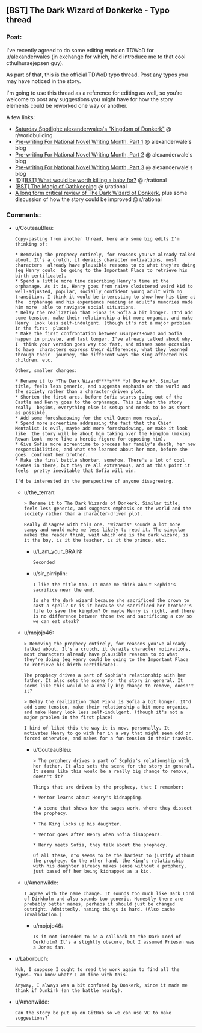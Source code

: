 ## [BST] The Dark Wizard of Donkerke - Typo thread

### Post:

I've recently agreed to do some editing work on TDWoD for u/alexanderwales (in exchange for which, he'd introduce me to that cool cthulhuraejepsen guy).

As part of that, this is the official TDWoD typo thread. Post any typos you may have noticed in the story.

I'm going to use this thread as a reference for editing as well, so you're welcome to post any suggestions you might have for how the story elements could be reworked one way or another.

A few links:

* [Saturday Spotlight: alexanderwales's "Kingdom of Donkerk"](http://www.reddit.com/r/worldbuilding/comments/1wqv2z/saturday_spotlight_alexanderwaless_kingdom_of/) @ r/worldbuilding
* [Pre-writing For National Novel Writing Month, Part 1](http://thingswhichborepeople.blogspot.com/2014/09/pre-writing-for-national-novel-writing.html) @ alexanderwale's blog
* [Pre-writing For National Novel Writing Month, Part 2](http://thingswhichborepeople.blogspot.com/2014/09/pre-writing-for-national-novel-writing_25.html) @ alexanderwale's blog
* [Pre-writing For National Novel Writing Month, Part 3](http://thingswhichborepeople.blogspot.com/2014/09/pre-writing-for-national-novel-writing_28.html) @ alexanderwale's blog
* [\[D\]\[BST\] What would be worth killing a baby for?](http://www.reddit.com/r/rational/comments/2ivpjj/dbst_what_would_be_worth_killing_a_baby_for/) @ r/rational
* [\[BST\] The Magic of Oathkeeping](http://www.reddit.com/r/rational/comments/2j5q53/bst_the_magic_of_oathkeeping/) @ r/rational
* [A long form critical review of The Dark Wizard of Donkerk](https://www.reddit.com/r/rational/comments/7766vw/a_long_form_critical_review_of_the_dark_wizard_of/), plus some discussion of how the story could be improved @ r/rational

### Comments:

- u/CouteauBleu:
  ```
  Copy-pasting from another thread, here are some big edits I'm thinking of:

  * Removing the prophecy entirely, for reasons you've already talked about. It's a crutch, it derails character motivations, most characters  already have plausible reasons to do what they're doing (eg Henry could  be going to the Important Place to retrieve his birth certificate).
  * Spend a little more time describing Henry's time at the  orphanage. As it is, Henry goes from naive cloistered weird kid to  well-adjusted, popular, socially confident young adult with no  transition. I think it would be interesting to show how his time at the  orphanage and his experience reading an adult's memories made him more  able to navigate social situations.
  * Delay the realization that Fiona is Sofia a bit longer. It'd add  some tension, make their relationship a bit more organic, and make Henry  look less self-indulgent. (though it's not a major problem in the first  place)
  * Make the first confrontation between usurper!Rowan and Sofia  happen in private, and last longer. I've already talked about why, I  think your version goes way too fast, and misses some occasion to have  characters express their differences, what they learned through their  journey, the different ways the King affected his children, etc.

  Other, smaller changes:

  * Rename it to *The Dark Wizard****s*** *of Donkerk*. Similar title, feels less generic, and suggests emphasis on the world and the society rather than a character-driven plot.
  * Shorten the first arcs, before Sofia starts going out of the  Castle and Henry goes to the orphanage. This is when the story really  begins, everything else is setup and needs to be as short as possible.
  * Add some foreshadowing for the evil Queen mom reveal.
  * Spend more screentime addressing the fact that the Chief  Mentalist is evil, maybe add more foreshadowing, or make it look like  the story will be about him taking over the kingdom (making Rowan look  more like a heroic figure for opposing him).
  * Give Sofia more screentime to process her family's death, her new  responsibilities, and what she learned about her mom, before she goes  confront her brother.
  * Make the final battle shorter, somehow. There's a lot of cool  scenes in there, but they're all extraneous, and at this point it feels  pretty inevitable that Sofia will win.

  I'd be interested in the perspective of anyone disagreeing.
  ```

  - u/the_terran:
    ```
    > Rename it to The Dark Wizards of Donkerk. Similar title, feels less generic, and suggests emphasis on the world and the society rather than a character-driven plot.

    Really disagree with this one. *Wizards* sounds a lot more campy and would make me less likely to read it. The singular makes the reader think, wait which one is the dark wizard, is it the boy, is it the teacher, is it the prince, etc.
    ```

    - u/I_am_your_BRAIN:
      ```
      Seconded
      ```

    - u/sir_pirriplin:
      ```
      I like the title too. It made me think about Sophia's sacrifice near the end.

      Is she the dark wizard because she sacrificed the crown to cast a spell? Or is it because she sacrificed her brother's life to save the kingdom? Or maybe Henry is right, and there is no difference between those two and sacrificing a cow so we can eat steak?
      ```

  - u/mojojo46:
    ```
    > Removing the prophecy entirely, for reasons you've already talked about. It's a crutch, it derails character motivations, most characters already have plausible reasons to do what they're doing (eg Henry could be going to the Important Place to retrieve his birth certificate).

    The prophecy drives a part of Sophia's relationship with her father. It also sets the scene for the story in general. It seems like this would be a really big change to remove, doesn't it?

    > Delay the realization that Fiona is Sofia a bit longer. It'd add some tension, make their relationship a bit more organic, and make Henry look less self-indulgent. (though it's not a major problem in the first place)

    I kind of liked this the way it is now, personally. It motivates Henry to go with her in a way that might seem odd or forced otherwise, and makes for a fun tension in their travels.
    ```

    - u/CouteauBleu:
      ```
      > The prophecy drives a part of Sophia's relationship with her father. It also sets the scene for the story in general. It seems like this would be a really big change to remove, doesn't it?

      Things that are driven by the prophecy, that I remember:

      * Ventor learns about Henry's kidnapping.

      * A scene that shows how the sages work, where they dissect the prophecy.

      * The King locks up his daughter.

      * Ventor goes after Henry when Sofia disappears.

      * Henry meets Sofia, they talk about the prophecy.

      Of all these, n°4 seems to be the hardest to justify without the prophecy. On the other hand, the King's relationship with his daughter already makes sense without a prophecy, just based off her being kidnapped as a kid.
      ```

  - u/Amonwilde:
    ```
    I agree with the name change. It sounds too much like Dark Lord of Dirkholm and also sounds too generic. Honestly there are probably better names, perhaps it should just be changed outright. Admittedly, naming things is hard. (Also cache invalidation.)
    ```

    - u/mojojo46:
      ```
      Is it not intended to be a callback to the Dark Lord of Derkholm? It's a slightly obscure, but I assumed Friesen was a Jones fan.
      ```

- u/Laborbuch:
  ```
  Huh, I suppose I ought to read the work again to find all the typos. You know what? I am fine with this.

  Anyway, I always was a bit confused by Donkerk, since it made me think if Dunkirk (an the battle nearby).
  ```

- u/Amonwilde:
  ```
  Can the story be put up on GitHub so we can use VC to make suggestions?
  ```

---

